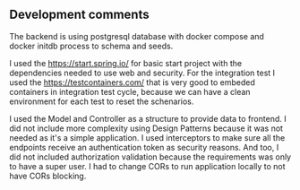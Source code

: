 ## Development comments

The backend is using postgresql database with docker compose and docker initdb process to schema and seeds.

I used the https://start.spring.io/ for basic start project with the dependencies needed to use web and security. For the integration test I used the https://testcontainers.com/ that is very good to embeded containers in integration test cycle, because we can have a clean environment for each test to reset the schenarios.

I used the Model and Controller as a structure to provide data to frontend. I did not include more complexity using Design Patterns because it was not needed as it's a simple application. I used interceptors to make sure all the endpoints receive an authentication token as security reasons. And too, I did not included authorization validation because the requirements was only to have a super user. I had to change CORs to run application locally to not have CORs blocking.
